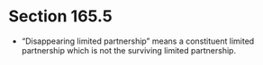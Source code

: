 # Section 165.5

- “Disappearing limited partnership” means a constituent limited partnership which is not the surviving limited partnership.